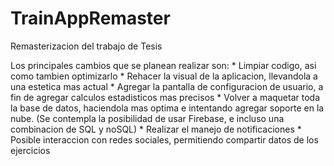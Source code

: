 # TrainAppRemaster
Remasterizacion del trabajo de Tesis

Los principales cambios que se planean realizar son:
    * Limpiar codigo, asi como tambien optimizarlo
    * Rehacer la visual de la aplicacion, llevandola a una estetica mas actual
    * Agregar la pantalla de configuracion de usuario, a fin de agregar calculos estadisticos mas precisos
    * Volver a maquetar toda la base de datos, haciendola mas optima e intentando agregar soporte en la nube. (Se contempla la posibilidad de usar Firebase, e incluso una combinacion de SQL y noSQL)
    * Realizar el manejo de notificaciones
    * Posible interaccion con redes sociales, permitiendo compartir datos de los ejercicios

